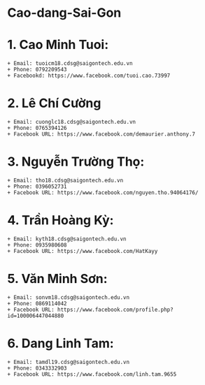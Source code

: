 # Cao-dang-Sai-Gon
# 1. Cao Minh Tuoi:
	+ Email: tuoicm18.cdsg@saigontech.edu.vn
	+ Phone: 0792209543
	+ Facebookd: https://www.facebook.com/tuoi.cao.73997
# 2. Lê Chí Cường
	+ Email: cuonglc18.cdsg@saigontech.edu.vn
	+ Phone: 0765394126
	+ Facebook URL: https://www.facebook.com/demaurier.anthony.7
# 3. Nguyễn Trường Thọ:
	+ Email: tho18.cdsg@saigontech.edu.vn
	+ Phone: 0396052731
	+ Facebook URL: https://www.facebook.com/nguyen.tho.94064176/
# 4. Trần Hoàng Kỳ:
	+ Email: kyth18.cdsg@saigontech.edu.vn
	+ Phone: 0935980608
	+ Facebook URL: https://www.facebook.com/HatKayy
# 5. Văn Minh Sơn:
	+ Email: sonvm18.cdsg@saigontech.edu.vn
	+ Phone: 0869114042
	+ Facebook URL: https://www.facebook.com/profile.php?id=100006447044880
# 6. Dang Linh Tam:
	+ Email: tamdl19.cdsg@saigontech.edu.vn
	+ Phone: 0343332903
	+ Facebook URL: https://www.facebook.com/linh.tam.9655
